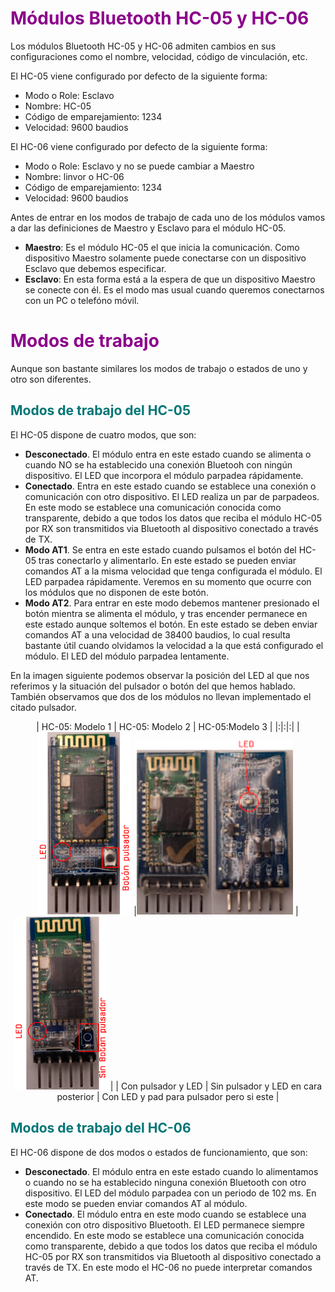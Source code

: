 
# <FONT COLOR=#8B008B> Módulos Bluetooth HC-05 y HC-06 </font>
Los módulos Bluetooth HC-05 y HC-06 admiten cambios en sus configuraciones como el nombre, velocidad, código de vinculación, etc.

El HC-05 viene configurado por defecto de la siguiente forma:

* Modo o Role: Esclavo
* Nombre: HC-05
* Código de emparejamiento: 1234
* Velocidad: 9600 baudios

El HC-06 viene configurado por defecto de la siguiente forma:

* Modo o Role: Esclavo y no se puede cambiar a Maestro
* Nombre: linvor o HC-06
* Código de emparejamiento: 1234
* Velocidad: 9600 baudios

Antes de entrar en los modos de trabajo de cada uno de los módulos vamos a dar las definiciones de Maestro y Esclavo para el módulo HC-05.

* **Maestro**: Es el módulo HC-05 el que inicia la comunicación. Como dispositivo Maestro solamente puede conectarse con un dispositivo Esclavo que debemos especificar.
* **Esclavo**: En esta forma está a la espera de que un dispositivo Maestro se conecte con él. Es el modo mas usual cuando queremos conectarnos con un PC o telefóno móvil.

# <FONT COLOR=#8B008B> Modos de trabajo </font>
Aunque son bastante similares los modos de trabajo o estados de uno y otro son diferentes.

## <FONT COLOR=#007575>**Modos de trabajo del HC-05**</font>
El HC-05 dispone de cuatro modos, que son:

* **Desconectado**. El módulo entra en este estado cuando se alimenta o cuando NO se ha establecido una conexión Bluetooh con ningún dispositivo. El LED que incorpora el módulo parpadea rápidamente.
* **Conectado**. Entra en este estado cuando se establece una conexión o comunicación con otro dispositivo. El LED realiza un par de parpadeos. En este modo se establece una comunicación conocida como transparente, debido a que todos los datos que reciba el módulo HC-05 por RX son transmitidos via Bluetooth al dispositivo conectado a través de TX.
* **Modo AT1**. Se entra en este estado cuando pulsamos el botón del HC-05 tras conectarlo y alimentarlo. En este estado se pueden enviar comandos AT a la misma velocidad que tenga configurada el módulo. El LED parpadea rápidamente. Veremos en su momento que ocurre con los módulos que no disponen de este botón.
* **Modo AT2**. Para entrar en este modo debemos mantener presionado el botón mientra se alimenta el módulo, y tras encender permanece en este estado aunque soltemos el botón. En este estado se deben enviar comandos AT a una velocidad de 38400 baudios, lo cual resulta bastante útil cuando olvidamos la velocidad a la que está configurado el módulo. El LED del módulo parpadea lentamente.

En la imagen siguiente podemos observar la posición del LED al que nos referimos y la situación del pulsador o botón del que hemos hablado. También observamos que dos de los módulos no llevan implementado el citado pulsador.

<center>

| HC-05: Modelo 1 | HC-05: Modelo 2 | HC-05:Modelo 3 |
|:|:|:|
|![HC-05](../img/modulos/05ConPuls.png) |![HC-05](../img/modulos/05SinPulsLEDrev.png) |![HC-05](../img/modulos/055SinPuls.png) |
| Con pulsador y LED |  Sin pulsador y LED en cara posterior | Con LED y pad para pulsador pero si este |

</center>

## <FONT COLOR=#007575>**Modos de trabajo del HC-06**</font>
El HC-06 dispone de dos modos o estados de funcionamiento, que son:

* **Desconectado**. El módulo entra en este estado cuando lo alimentamos o cuando no se ha establecido ninguna conexión Bluetooth con otro dispositivo. El LED del módulo parpadea con un periodo de 102 ms. En este modo se pueden enviar comandos AT al módulo.
* **Conectado**. El módulo entra en este modo cuando se establece una conexión con otro dispositivo Bluetooth. El LED permanece siempre encendido. En este modo se establece una comunicación conocida como transparente, debido a que todos los datos que reciba el módulo HC-05 por RX son transmitidos via Bluetooth al dispositivo conectado a través de TX. En este modo el HC-06 no puede interpretar comandos AT.
